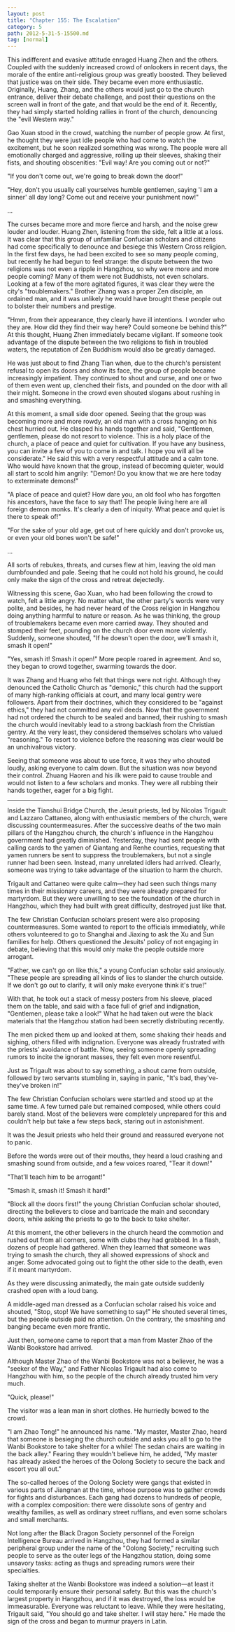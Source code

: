 ```yaml
---
layout: post
title: "Chapter 155: The Escalation"
category: 5
path: 2012-5-31-5-15500.md
tag: [normal]
---
```


This indifferent and evasive attitude enraged Huang Zhen and the others. Coupled with the suddenly increased crowd of onlookers in recent days, the morale of the entire anti-religious group was greatly boosted. They believed that justice was on their side. They became even more enthusiastic. Originally, Huang, Zhang, and the others would just go to the church entrance, deliver their debate challenge, and post their questions on the screen wall in front of the gate, and that would be the end of it. Recently, they had simply started holding rallies in front of the church, denouncing the "evil Western way."

Gao Xuan stood in the crowd, watching the number of people grow. At first, he thought they were just idle people who had come to watch the excitement, but he soon realized something was wrong. The people were all emotionally charged and aggressive, rolling up their sleeves, shaking their fists, and shouting obscenities: "Evil way! Are you coming out or not?"

"If you don't come out, we're going to break down the door!"

"Hey, don't you usually call yourselves humble gentlemen, saying 'I am a sinner' all day long? Come out and receive your punishment now!"

...

The curses became more and more fierce and harsh, and the noise grew louder and louder. Huang Zhen, listening from the side, felt a little at a loss. It was clear that this group of unfamiliar Confucian scholars and citizens had come specifically to denounce and besiege this Western Cross religion. In the first few days, he had been excited to see so many people coming, but recently he had begun to feel strange: the dispute between the two religions was not even a ripple in Hangzhou, so why were more and more people coming? Many of them were not Buddhists, not even scholars. Looking at a few of the more agitated figures, it was clear they were the city's "troublemakers." Brother Zhang was a proper Zen disciple, an ordained man, and it was unlikely he would have brought these people out to bolster their numbers and prestige.

"Hmm, from their appearance, they clearly have ill intentions. I wonder who they are. How did they find their way here? Could someone be behind this?" At this thought, Huang Zhen immediately became vigilant. If someone took advantage of the dispute between the two religions to fish in troubled waters, the reputation of Zen Buddhism would also be greatly damaged.

He was just about to find Zhang Tian when, due to the church's persistent refusal to open its doors and show its face, the group of people became increasingly impatient. They continued to shout and curse, and one or two of them even went up, clenched their fists, and pounded on the door with all their might. Someone in the crowd even shouted slogans about rushing in and smashing everything.

At this moment, a small side door opened. Seeing that the group was becoming more and more rowdy, an old man with a cross hanging on his chest hurried out. He clasped his hands together and said, "Gentlemen, gentlemen, please do not resort to violence. This is a holy place of the church, a place of peace and quiet for cultivation. If you have any business, you can invite a few of you to come in and talk. I hope you will all be considerate." He said this with a very respectful attitude and a calm tone. Who would have known that the group, instead of becoming quieter, would all start to scold him angrily: "Demon! Do you know that we are here today to exterminate demons!"

"A place of peace and quiet? How dare you, an old fool who has forgotten his ancestors, have the face to say that! The people living here are all foreign demon monks. It's clearly a den of iniquity. What peace and quiet is there to speak of!"

"For the sake of your old age, get out of here quickly and don't provoke us, or even your old bones won't be safe!"

...

All sorts of rebukes, threats, and curses flew at him, leaving the old man dumbfounded and pale. Seeing that he could not hold his ground, he could only make the sign of the cross and retreat dejectedly.

Witnessing this scene, Gao Xuan, who had been following the crowd to watch, felt a little angry. No matter what, the other party's words were very polite, and besides, he had never heard of the Cross religion in Hangzhou doing anything harmful to nature or reason. As he was thinking, the group of troublemakers became even more carried away. They shouted and stomped their feet, pounding on the church door even more violently. Suddenly, someone shouted, "If he doesn't open the door, we'll smash it, smash it open!"

"Yes, smash it! Smash it open!" More people roared in agreement. And so, they began to crowd together, swarming towards the door.

It was Zhang and Huang who felt that things were not right. Although they denounced the Catholic Church as "demonic," this church had the support of many high-ranking officials at court, and many local gentry were followers. Apart from their doctrines, which they considered to be "against ethics," they had not committed any evil deeds. Now that the government had not ordered the church to be sealed and banned, their rushing to smash the church would inevitably lead to a strong backlash from the Christian gentry. At the very least, they considered themselves scholars who valued "reasoning." To resort to violence before the reasoning was clear would be an unchivalrous victory.

Seeing that someone was about to use force, it was they who shouted loudly, asking everyone to calm down. But the situation was now beyond their control. Zhuang Haoren and his ilk were paid to cause trouble and would not listen to a few scholars and monks. They were all rubbing their hands together, eager for a big fight.

***

Inside the Tianshui Bridge Church, the Jesuit priests, led by Nicolas Trigault and Lazzaro Cattaneo, along with enthusiastic members of the church, were discussing countermeasures. After the successive deaths of the two main pillars of the Hangzhou church, the church's influence in the Hangzhou government had greatly diminished. Yesterday, they had sent people with calling cards to the yamen of Qiantang and Renhe counties, requesting that yamen runners be sent to suppress the troublemakers, but not a single runner had been seen. Instead, many unrelated idlers had arrived. Clearly, someone was trying to take advantage of the situation to harm the church.

Trigault and Cattaneo were quite calm—they had seen such things many times in their missionary careers, and they were already prepared for martyrdom. But they were unwilling to see the foundation of the church in Hangzhou, which they had built with great difficulty, destroyed just like that.

The few Christian Confucian scholars present were also proposing countermeasures. Some wanted to report to the officials immediately, while others volunteered to go to Shanghai and Jiaxing to ask the Xu and Sun families for help. Others questioned the Jesuits' policy of not engaging in debate, believing that this would only make the people outside more arrogant.

"Father, we can't go on like this," a young Confucian scholar said anxiously. "These people are spreading all kinds of lies to slander the church outside. If we don't go out to clarify, it will only make everyone think it's true!"

With that, he took out a stack of messy posters from his sleeve, placed them on the table, and said with a face full of grief and indignation, "Gentlemen, please take a look!" What he had taken out were the black materials that the Hangzhou station had been secretly distributing recently.

The men picked them up and looked at them, some shaking their heads and sighing, others filled with indignation. Everyone was already frustrated with the priests' avoidance of battle. Now, seeing someone openly spreading rumors to incite the ignorant masses, they felt even more resentful.

Just as Trigault was about to say something, a shout came from outside, followed by two servants stumbling in, saying in panic, "It's bad, they've-they've broken in!"

The few Christian Confucian scholars were startled and stood up at the same time. A few turned pale but remained composed, while others could barely stand. Most of the believers were completely unprepared for this and couldn't help but take a few steps back, staring out in astonishment.

It was the Jesuit priests who held their ground and reassured everyone not to panic.

Before the words were out of their mouths, they heard a loud crashing and smashing sound from outside, and a few voices roared, "Tear it down!"

"That'll teach him to be arrogant!"

"Smash it, smash it! Smash it hard!"

"Block all the doors first!" the young Christian Confucian scholar shouted, directing the believers to close and barricade the main and secondary doors, while asking the priests to go to the back to take shelter.

At this moment, the other believers in the church heard the commotion and rushed out from all corners, some with clubs they had grabbed. In a flash, dozens of people had gathered. When they learned that someone was trying to smash the church, they all showed expressions of shock and anger. Some advocated going out to fight the other side to the death, even if it meant martyrdom.

As they were discussing animatedly, the main gate outside suddenly crashed open with a loud bang.

A middle-aged man dressed as a Confucian scholar raised his voice and shouted, "Stop, stop! We have something to say!" He shouted several times, but the people outside paid no attention. On the contrary, the smashing and banging became even more frantic.

Just then, someone came to report that a man from Master Zhao of the Wanbi Bookstore had arrived.

Although Master Zhao of the Wanbi Bookstore was not a believer, he was a "seeker of the Way," and Father Nicolas Trigault had also come to Hangzhou with him, so the people of the church already trusted him very much.

"Quick, please!"

The visitor was a lean man in short clothes. He hurriedly bowed to the crowd.

"I am Zhao Tong!" he announced his name. "My master, Master Zhao, heard that someone is besieging the church outside and asks you all to go to the Wanbi Bookstore to take shelter for a while! The sedan chairs are waiting in the back alley." Fearing they wouldn't believe him, he added, "My master has already asked the heroes of the Oolong Society to secure the back and escort you all out."

The so-called heroes of the Oolong Society were gangs that existed in various parts of Jiangnan at the time, whose purpose was to gather crowds for fights and disturbances. Each gang had dozens to hundreds of people, with a complex composition: there were dissolute sons of gentry and wealthy families, as well as ordinary street ruffians, and even some scholars and small merchants.

Not long after the Black Dragon Society personnel of the Foreign Intelligence Bureau arrived in Hangzhou, they had formed a similar peripheral group under the name of the "Oolong Society," recruiting such people to serve as the outer legs of the Hangzhou station, doing some unsavory tasks: acting as thugs and spreading rumors were their specialties.

Taking shelter at the Wanbi Bookstore was indeed a solution—at least it could temporarily ensure their personal safety. But this was the church's largest property in Hangzhou, and if it was destroyed, the loss would be immeasurable. Everyone was reluctant to leave. While they were hesitating, Trigault said, "You should go and take shelter. I will stay here." He made the sign of the cross and began to murmur prayers in Latin.